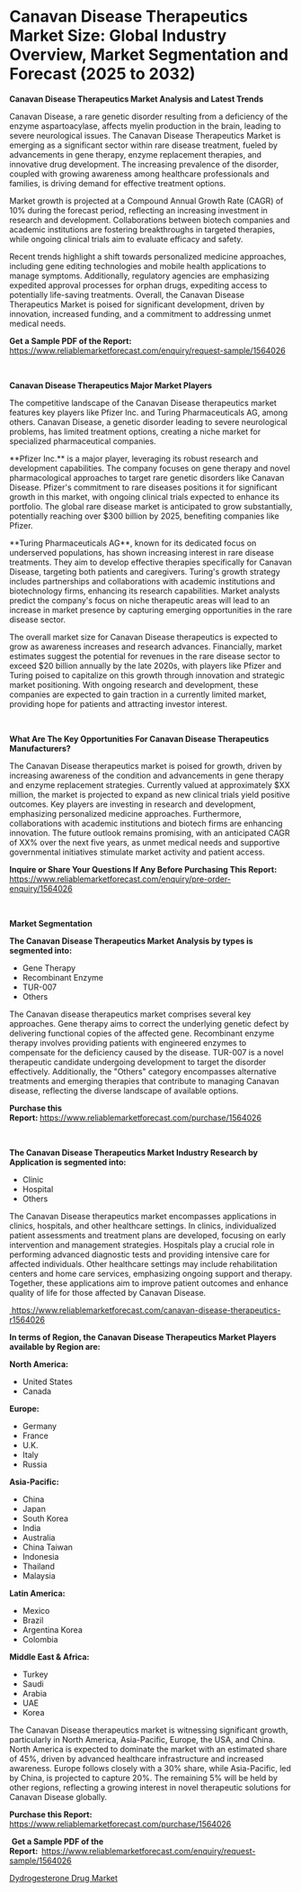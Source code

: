 <p><h1>Canavan Disease Therapeutics Market Size: Global Industry Overview, Market Segmentation and Forecast (2025 to 2032)</h1></p><p><strong>Canavan Disease Therapeutics Market Analysis and Latest Trends</strong></p>
<p><p>Canavan Disease, a rare genetic disorder resulting from a deficiency of the enzyme aspartoacylase, affects myelin production in the brain, leading to severe neurological issues. The Canavan Disease Therapeutics Market is emerging as a significant sector within rare disease treatment, fueled by advancements in gene therapy, enzyme replacement therapies, and innovative drug development. The increasing prevalence of the disorder, coupled with growing awareness among healthcare professionals and families, is driving demand for effective treatment options.</p><p>Market growth is projected at a Compound Annual Growth Rate (CAGR) of 10% during the forecast period, reflecting an increasing investment in research and development. Collaborations between biotech companies and academic institutions are fostering breakthroughs in targeted therapies, while ongoing clinical trials aim to evaluate efficacy and safety. </p><p>Recent trends highlight a shift towards personalized medicine approaches, including gene editing technologies and mobile health applications to manage symptoms. Additionally, regulatory agencies are emphasizing expedited approval processes for orphan drugs, expediting access to potentially life-saving treatments. Overall, the Canavan Disease Therapeutics Market is poised for significant development, driven by innovation, increased funding, and a commitment to addressing unmet medical needs.</p></p>
<p><strong>Get a Sample PDF of the Report:&nbsp;</strong> <a href="https://www.reliablemarketforecast.com/enquiry/request-sample/1564026?utm_campaign=2853&utm_medium=2&utm_source=Github&utm_content=ia&utm_term=09032025&utm_id=canavan-disease-therapeutics">https://www.reliablemarketforecast.com/enquiry/request-sample/1564026</a></p>
<p>&nbsp;</p>
<p><strong>Canavan Disease Therapeutics Major Market Players</strong></p>
<p><p>The competitive landscape of the Canavan Disease therapeutics market features key players like Pfizer Inc. and Turing Pharmaceuticals AG, among others. Canavan Disease, a genetic disorder leading to severe neurological problems, has limited treatment options, creating a niche market for specialized pharmaceutical companies.</p><p>**Pfizer Inc.** is a major player, leveraging its robust research and development capabilities. The company focuses on gene therapy and novel pharmacological approaches to target rare genetic disorders like Canavan Disease. Pfizer's commitment to rare diseases positions it for significant growth in this market, with ongoing clinical trials expected to enhance its portfolio. The global rare disease market is anticipated to grow substantially, potentially reaching over $300 billion by 2025, benefiting companies like Pfizer.</p><p>**Turing Pharmaceuticals AG**, known for its dedicated focus on underserved populations, has shown increasing interest in rare disease treatments. They aim to develop effective therapies specifically for Canavan Disease, targeting both patients and caregivers. Turing's growth strategy includes partnerships and collaborations with academic institutions and biotechnology firms, enhancing its research capabilities. Market analysts predict the company's focus on niche therapeutic areas will lead to an increase in market presence by capturing emerging opportunities in the rare disease sector.</p><p>The overall market size for Canavan Disease therapeutics is expected to grow as awareness increases and research advances. Financially, market estimates suggest the potential for revenues in the rare disease sector to exceed $20 billion annually by the late 2020s, with players like Pfizer and Turing poised to capitalize on this growth through innovation and strategic market positioning. With ongoing research and development, these companies are expected to gain traction in a currently limited market, providing hope for patients and attracting investor interest.</p></p>
<p>&nbsp;</p>
<p><strong>What Are The Key Opportunities For Canavan Disease Therapeutics Manufacturers?</strong></p>
<p><p>The Canavan Disease therapeutics market is poised for growth, driven by increasing awareness of the condition and advancements in gene therapy and enzyme replacement strategies. Currently valued at approximately $XX million, the market is projected to expand as new clinical trials yield positive outcomes. Key players are investing in research and development, emphasizing personalized medicine approaches. Furthermore, collaborations with academic institutions and biotech firms are enhancing innovation. The future outlook remains promising, with an anticipated CAGR of XX% over the next five years, as unmet medical needs and supportive governmental initiatives stimulate market activity and patient access.</p></p>
<p><strong>Inquire or Share Your Questions If Any Before Purchasing This Report:</strong> <a href="https://www.reliablemarketforecast.com/enquiry/pre-order-enquiry/1564026?utm_campaign=2853&utm_medium=2&utm_source=Github&utm_content=ia&utm_term=09032025&utm_id=canavan-disease-therapeutics">https://www.reliablemarketforecast.com/enquiry/pre-order-enquiry/1564026</a></p>
<p>&nbsp;</p>
<p><strong>Market Segmentation</strong></p>
<p><strong>The Canavan Disease Therapeutics Market Analysis by types is segmented into:</strong></p>
<p><ul><li>Gene Therapy</li><li>Recombinant Enzyme</li><li>TUR-007</li><li>Others</li></ul></p>
<p><p>The Canavan disease therapeutics market comprises several key approaches. Gene therapy aims to correct the underlying genetic defect by delivering functional copies of the affected gene. Recombinant enzyme therapy involves providing patients with engineered enzymes to compensate for the deficiency caused by the disease. TUR-007 is a novel therapeutic candidate undergoing development to target the disorder effectively. Additionally, the "Others" category encompasses alternative treatments and emerging therapies that contribute to managing Canavan disease, reflecting the diverse landscape of available options.</p></p>
<p><strong>Purchase this Report:&nbsp;</strong><a href="https://www.reliablemarketforecast.com/purchase/1564026?utm_campaign=2853&utm_medium=2&utm_source=Github&utm_content=ia&utm_term=09032025&utm_id=canavan-disease-therapeutics">https://www.reliablemarketforecast.com/purchase/1564026</a></p>
<p>&nbsp;</p>
<p><strong>The Canavan Disease Therapeutics Market Industry Research by Application is segmented into:</strong></p>
<p><ul><li>Clinic</li><li>Hospital</li><li>Others</li></ul></p>
<p><p>The Canavan Disease therapeutics market encompasses applications in clinics, hospitals, and other healthcare settings. In clinics, individualized patient assessments and treatment plans are developed, focusing on early intervention and management strategies. Hospitals play a crucial role in performing advanced diagnostic tests and providing intensive care for affected individuals. Other healthcare settings may include rehabilitation centers and home care services, emphasizing ongoing support and therapy. Together, these applications aim to improve patient outcomes and enhance quality of life for those affected by Canavan Disease.</p></p>
<p><a href="https://www.reliablemarketforecast.com/canavan-disease-therapeutics-r1564026?utm_campaign=2853&utm_medium=2&utm_source=Github&utm_content=ia&utm_term=09032025&utm_id=canavan-disease-therapeutics">&nbsp;https://www.reliablemarketforecast.com/canavan-disease-therapeutics-r1564026</a></p>
<p><strong>In terms of Region, the Canavan Disease Therapeutics Market Players available by Region are:</strong></p>
<p>
    <p> <strong> North America: </strong>
        <ul>
            <li>United States</li>
            <li>Canada</li>
        </ul>
        </p> 
    <p> <strong> Europe: </strong>
        <ul>
            <li>Germany</li>
            <li>France</li>
            <li>U.K.</li>
            <li>Italy</li>
            <li>Russia</li>
        </ul>
        </p> 
    <p> <strong> Asia-Pacific: </strong>
        <ul>
            <li>China</li>
            <li>Japan</li>
            <li>South Korea</li>
            <li>India</li>
            <li>Australia</li>
            <li>China Taiwan</li>
            <li>Indonesia</li>
            <li>Thailand</li>
            <li>Malaysia</li>
        </ul>
        </p> 
    <p> <strong> Latin America: </strong>
        <ul>
            <li>Mexico</li>
            <li>Brazil</li>
            <li>Argentina Korea</li>
            <li>Colombia</li>
        </ul>
        </p> 
    <p> <strong> Middle East & Africa: </strong>
        <ul>
            <li>Turkey</li>
            <li>Saudi</li>
            <li>Arabia</li>
            <li>UAE</li>
            <li>Korea</li>
        </ul>
    </p>
    </p>
<p><p>The Canavan Disease therapeutics market is witnessing significant growth, particularly in North America, Asia-Pacific, Europe, the USA, and China. North America is expected to dominate the market with an estimated share of 45%, driven by advanced healthcare infrastructure and increased awareness. Europe follows closely with a 30% share, while Asia-Pacific, led by China, is projected to capture 20%. The remaining 5% will be held by other regions, reflecting a growing interest in novel therapeutic solutions for Canavan Disease globally.</p></p>
<p><strong>Purchase this Report: </strong><a href="https://www.reliablemarketforecast.com/purchase/1564026?utm_campaign=2853&utm_medium=2&utm_source=Github&utm_content=ia&utm_term=09032025&utm_id=canavan-disease-therapeutics">https://www.reliablemarketforecast.com/purchase/1564026</a></p>
<p>&nbsp;<strong>Get a Sample PDF of the Report:&nbsp;&nbsp;</strong><a href="https://www.reliablemarketforecast.com/enquiry/request-sample/1564026?utm_campaign=2853&utm_medium=2&utm_source=Github&utm_content=ia&utm_term=09032025&utm_id=canavan-disease-therapeutics">https://www.reliablemarketforecast.com/enquiry/request-sample/1564026</a></p>
<p><strong></strong></p>
<p><p><a href="https://github.com/sacmatidora/Market-Research-Report-List-1/blob/main/dydrogesterone-drug-market.md?utm_campaign=2853&utm_medium=2&utm_source=Github&utm_content=ia&utm_term=09032025&utm_id=canavan-disease-therapeutics">Dydrogesterone Drug Market</a></p></p>